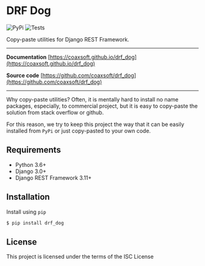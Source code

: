 # DRF Dog

![PyPi](https://pypip.in/v/drf-dog/badge.png)
![Tests](https://github.com/coaxsoft/drf_dog/workflows/Tests/badge.svg)

Copy-paste utilities for Django REST Framework.

---

**Documentation** [https://coaxsoft.github.io/drf_dog](https://coaxsoft.github.io/drf_dog)

**Source code** [https://github.com/coaxsoft/drf_dog](https://github.com/coaxsoft/drf_dog)

---

Why copy-paste utilities? Often, it is mentally hard to install
no name packages, especially, to commercial project, but it is easy to copy-paste
the solution from stack overflow or github. 

For this reason, we try to keep this project the way that it
can be easily installed from `PyPi` or just copy-pasted to your own code.

## Requirements

-  Python 3.6+
-  Django 3.0+
-  Django REST Framework 3.11+

## Installation

Install using ``pip``


```bash
$ pip install drf_dog
```

## License

This project is licensed under the terms of the ISC License